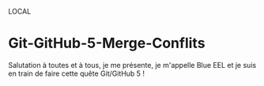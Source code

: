LOCAL

# Git-GitHub-5-Merge-Conflits

Salutation à toutes et à tous, je me présente, je m'appelle Blue EEL et je suis en train de faire cette quête Git/GitHub 5 ! 

